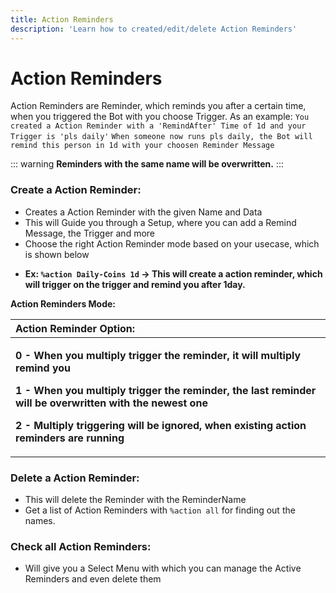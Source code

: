 ```yaml
---
title: Action Reminders
description: 'Learn how to created/edit/delete Action Reminders'
---
```

# Action Reminders
Action Reminders are Reminder, which reminds you after a certain time, when you triggered the Bot with you choose Trigger.
As an example: `You created a Action Reminder with a 'RemindAfter' Time of 1d and your Trigger is 'pls daily'`
`When someone now runs pls daily, the Bot will remind this person in 1d with your choosen Reminder Message`

::: warning
**Reminders with the same name will be overwritten.**
:::


### Create a Action Reminder:
* Creates a Action Reminder with the given Name and Data
* This will Guide you through a Setup, where you can add a Remind Message, the Trigger and more
* Choose the right Action Reminder mode based on your usecase, which is shown below
<command message = "%action <remindername> <reminderafter> <ping>" slash="NOT AVAILABLE" description="Creates a Action Reminder with the given Data and guides you through the Setup" permissions ="MANAGE_SERVER"/>

* **Ex: `%action Daily-Coins 1d` ->  This will create a action reminder, which will trigger on the trigger and remind you after 1day.**

**Action Reminders Mode:**
<table>
  <thead>
    <tr>
      <th style="text-align:left"><b>Action Reminder Option:</b>
      </th>
    </tr>
  </thead>
  <tbody>
    <tr>
      <td style="text-align:left">
        <p><b>0 - When you multiply trigger the reminder, it will multiply remind you</b>
        </p>
        <p><b>1 - When you multiply trigger the reminder, the last reminder will be overwritten with the newest one</b>
        </p>
        <p><b>2 - Multiply triggering will be ignored, when existing action reminders are running</b>
        </p>
      </td>
    </tr>
  </tbody>
</table>




### Delete a Action Reminder:
- This will delete the Reminder with the ReminderName
- Get a list of Action Reminders with `%action all` for finding out the names.
<command message = "%action delete <remindername>" slash="NOT AVAILABLE" description="Deletes the Reminder with the given Name. Get a List of Action Reminders with %action all" permissions ="MANAGE_SERVER"/>

### Check all Action Reminders:
- Will give you a Select Menu with which you can manage the Active Reminders and even delete them
<command message = "%action all" slash="NOT AVAILABLE" description="Gives you a list of all Action Reminders" permissions ="MANAGE_SERVER"/>